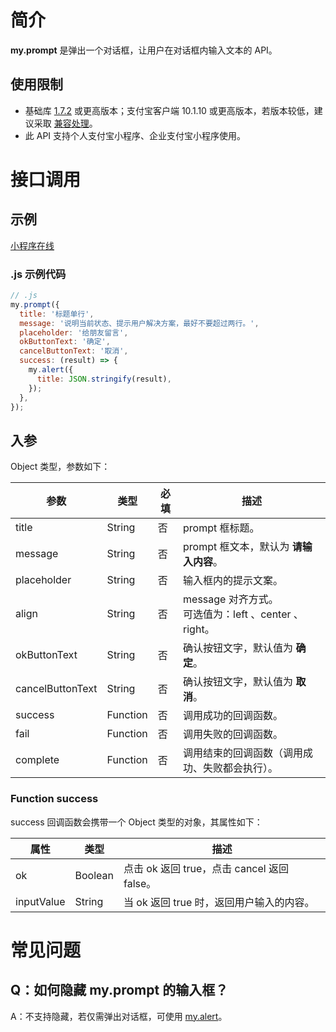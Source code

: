 # 简介
**my.prompt** 是弹出一个对话框，让用户在对话框内输入文本的 API。

## 使用限制

- 基础库 [1.7.2](https://opendocs.alipay.com/mini/framework/lib) 或更高版本；支付宝客户端 10.1.10 或更高版本，若版本较低，建议采取 [兼容处理](https://opendocs.alipay.com/mini/framework/compatibility)。
- 此 API 支持个人支付宝小程序、企业支付宝小程序使用。

# 接口调用

## 示例

[小程序在线](https://opendocs.alipay.com/examples/d2bd02cd-7401-4063-bba6-08927006b0de) 

### .js 示例代码

```javascript
// .js
my.prompt({
  title: '标题单行',
  message: '说明当前状态、提示用户解决方案，最好不要超过两行。',
  placeholder: '给朋友留言',
  okButtonText: '确定',
  cancelButtonText: '取消',
  success: (result) => {
    my.alert({
      title: JSON.stringify(result),
    });
  },
});
```

## 入参

Object 类型，参数如下：

| **参数** | **类型** | **必填** | **描述** |
| --- | --- | --- | --- |
| title | String | 否 | prompt 框标题。 |
| message | String | 否 | prompt 框文本，默认为 **请输入内容**。 |
| placeholder | String | 否 | 输入框内的提示文案。 |
| align | String | 否 | message 对齐方式。<br />可选值为：left 、center 、right。 |
| okButtonText | String | 否 | 确认按钮文字，默认值为 **确定**。 |
| cancelButtonText | String | 否 | 确认按钮文字，默认值为 **取消**。 |
| success | Function | 否 | 调用成功的回调函数。 |
| fail | Function | 否 | 调用失败的回调函数。 |
| complete | Function | 否 | 调用结束的回调函数（调用成功、失败都会执行）。 |

### Function success

success 回调函数会携带一个 Object 类型的对象，其属性如下：

| **属性** | **类型** | **描述** |
| --- | --- | --- |
| ok | Boolean | 点击 ok 返回 true，点击 cancel 返回 false。 |
| inputValue | String | 当 ok 返回 true 时，返回用户输入的内容。 |

# 常见问题

## Q：如何隐藏 my.prompt 的输入框？

A：不支持隐藏，若仅需弹出对话框，可使用 [my.alert](https://opendocs.alipay.com/mini/api/ui-feedback)。
